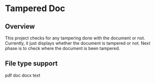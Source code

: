 # Tampered Doc

## Overview
This project checks for any tampering done with the document or not. Currently, it just displays whether the document is tampered or not. Next phase is to check where the document is been tampered.

## File type support
  pdf
  doc
  docx
  text


